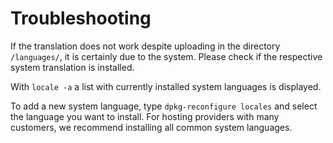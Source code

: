 # Troubleshooting
If the translation does not work despite uploading in the directory `/languages/`, it is certainly due to the system. Please check if the respective system translation is installed.

With `locale -a` a list with currently installed system languages is displayed.

To add a new system language, type `dpkg-reconfigure locales` and select the language you want to install. For hosting providers with many customers, we recommend installing all common system languages.
